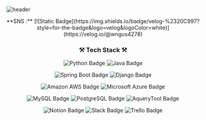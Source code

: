 ![header](https://capsule-render.vercel.app/api?type=slice&color=2ECC71&height=300&section=header&text=hyeon%20github&fontSize=60)

<p align="center">
    **SNS :** [![Static Badge](https://img.shields.io/badge/velog-%2320C997?style=for-the-badge&logo=velog&logoColor=white)](https://velog.io/@wngus4278)
</p>

<h3 align="center">⚒️ Tech Stack ⚒️</h3>

<p align="center">
  <img src="https://img.shields.io/badge/python-%233776AB?style=for-the-badge&logo=python&logoColor=white" alt="Python Badge">
  <img src="https://img.shields.io/badge/java-%23FF6550?style=for-the-badge&logo=java&logoColor=white" alt="Java Badge">
</p>

<p align="center">
  <img src="https://img.shields.io/badge/springboot-%236DB33F?style=for-the-badge&logo=springboot&logoColor=white" alt="Spring Boot Badge">
  <img src="https://img.shields.io/badge/django-%23092E20?style=for-the-badge&logo=django&logoColor=white" alt="Django Badge">
</p>

<p align="center">
  <img src="https://img.shields.io/badge/amazonaws-%23232F3E?style=for-the-badge&logo=amazonaws&logoColor=white" alt="Amazon AWS Badge">
  <img src="https://img.shields.io/badge/microsoftazure-%230078D4?style=for-the-badge&logo=microsoftazure&logoColor=white" alt="Microsoft Azure Badge">
</p>

<p align="center">
  <img src="https://img.shields.io/badge/mysql-%234479A1?style=for-the-badge&logo=mysql&logoColor=white" alt="MySQL Badge">
  <img src="https://img.shields.io/badge/postgresql-%234169E1?style=for-the-badge&logo=postgresql&logoColor=white" alt="PostgreSQL Badge">
  <img src="https://img.shields.io/badge/AqueryTool-%23669DF6?style=for-the-badge&logo=AqueryTool&logoColor=white" alt="AqueryTool Badge">
</p>

<p align="center">
  <img src="https://img.shields.io/badge/notion-%23000000?style=for-the-badge&logo=notion&logoColor=white" alt="Notion Badge">
  <img src="https://img.shields.io/badge/slack-%234A154B?style=for-the-badge&logo=slack&logoColor=white" alt="Slack Badge">
  <img src="https://img.shields.io/badge/trello-%230052CC?style=for-the-badge&logo=trello&logoColor=white" alt="Trello Badge">
</p>
